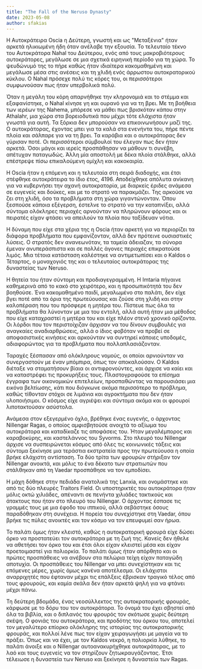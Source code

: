 ```yaml
---
title: "The Fall of the Neruso Dynasty"
date: 2023-05-08
author: sfakias
---
```


Η Αυτοκράτειρα Oscia η Δεύτερη, γνωστή και ως "Μεταξένια" ήταν αρκετά ηλικιωμένη ήδη όταν ανέλαβε την εξουσία. Το τελευταίο τέκνο του Αυτοκράτορα Nahal του Δεύτερου, ενός από τους μακροβιότερους αυτοκράτορες, μεγάλωσε σε μια σχετικά ειρηνική περίοδο για τη χώρα. Το ψευδώνυμό της το πήρε καθώς ήταν ιδιαίτερα κακομαθημένη και μεγάλωσε μέσα στις ανέσεις και τη χλιδή ενός άρρωστου αυτοκρατορικού κύκλου. Ο Nahal πρόσεχε πολύ τις κόρες του, οι περισσότεροι συμφωνούσαν πως ήταν υπερβολικά πολύ.

Όταν η μεγάλη του κόρη απαρνήθηκε την κληρονομιά και το στέμμα και εξαφανίστηκε, ο Nahal κίνησε γη και ουρανό για να τη βρει. Με τη βοήθεια των ιερέων της Nahema, μπόρεσε να μάθει πως βρισκόταν κάπου στην Athalahr, μια χώρα στα βορειοδυτικά που μέχρι τότε ελάχιστα ήταν γνωστά για αυτή. Τα ξόρκια δεν μπορούσαν να επικοινωνήσουν μαζί της. Ο αυτοκράτορας, έχοντας μπει για τα καλά στα ενενήντα του, πήρε πέντε πλοία και σάλπαρε για να τη βρει. Τα καράβια και ο αυτοκράτορας δεν γύρισαν ποτέ. Οι περισσότεροι σύμβουλοί του έλεγαν πως δεν ήταν αρκετά. Όσοι μάγοι και ιερείς προσπάθησαν να μάθουν τι συνέβη, απέτυχαν παταγωδώς. Άλλη μία αποστολή με δέκα πλοία στάλθηκε, αλλά επέστρεψε πίσω επικαλούμενη ομίχλη και κακοκαιρία.

Η Oscia ήταν η επόμενη και η τελευταία στη σειρά διαδοχής, και έτσι στέφθηκε αυτοκράτειρα το ίδιο έτος, 4196. Αποδείχθηκε απόλυτα ανίκανη για να κυβερνήσει την αχανή αυτοκρατορία, με διαρκείς έριδες ανάμεσα σε ευγενείς και δούκες, και με το στρατό να παρακμάζει. Της αρκούσε να ζει στη χλιδή, όσο τα προβλήματα στη χώρα γιγαντώνονταν. Όπου ξεσπούσε κάποια εξέγερση, έστελνε το στρατό να την καταπνίξει, αλλά σύντομα ολόκληρες περιοχές αρνούνταν να πληρώνουν φόρους και οι πειρατές είχαν φτάσει να απειλούν τα πλοία που ταξίδευαν νότια.  

Η δύναμη που είχε στα χέρια της η Oscia ήταν αρκετή για να περιορίζει τα διάφορα προβλήματα που εμφανίζονταν, αλλά δεν πρότεινε ουσιαστικές λύσεις. Ο στρατός δεν ανανεωνόταν, τα ταμεία άδειαζαν, τα σύνορα έμεναν ανυπεράσπιστα και σε πολλές άγονες περιοχές επικρατούσε λιμός. Μια τέτοια κατάσταση καλέστηκε να αντιμετωπίσει και ο Kaldos ο Τέταρτος, o μοναχογιός της και ο τελευταίος αυτοκράτορας της δυναστείας των Neruso.  

Η θητεία του ήταν σύντομη και προδιαγεγραμμένη. Η Imtaria πήγαινε καθημερινά από το κακό στο χειρότερο, και η προσωπικότητά του δεν βοηθούσε. Ένα κακομαθημένο παιδί, μεγαλωμένο στο παλάτι, δεν είχε βγει ποτέ από τα όρια της πρωτεύουσας και ζούσε στη χλιδή και στην καλοπέραση που του πρόσφερε η μητέρα του. Πίστευε πως όλα τα προβλήματα θα λύνονταν με μια του εντολή, αλλά αυτή ήταν μια μέθοδος που είχε καταχραστεί η μητέρα του και είχε πλέον στενό χρονικό ορίζοντα. Οι λόρδοι που τον περιστοίχιζαν άρχισαν να του δίνουν συμβουλές για αναγκαίες αναδιαρθρώσεις, αλλά ο ίδιος φοβόταν να προβεί σε αποφασιστικές κινήσεις και αρκούνταν να συντηρεί κάποιες υποδομές, αδιαφορώντας για τα προβλήματα που πολλαπλασιάζονταν.

Ταραχές ξέσπασαν από ολόκληρους νομούς, οι οποίοι αρνιούνταν να συνεργαστούν με έναν μπόμπιρα, όπως τον αποκαλούσαν. Ο Kaldos διέταξε να σταματήσουν βίαια οι αντιφρονούντες, και άρχισε να καίει και να καταστρέφει τις προκυρήξεις τους. Πλαστογραφούσε τα επίσημα έγγραφα των οικονομικών επιτελείων, προσπαθώντας να παρουσιάσει μια εικόνα βελτίωσης, κάτι που διόγκωνε ακόμα περισσότερο το πρόβλημα, καθώς τίθονταν στόχοι σε λιμάνια και αγροκτήματα που δεν ήταν υλοποιήσιμοι. Ο κόσμος είχε αγριέψει και σύντομα ακόμα και οι φρουροί λιποτακτούσαν ασύστολα.  

Ανάμεσα στον εξεγερμένο όχλο, βρέθηκε ένας ευγενής, ο άρχοντας Nillengar Ragas, ο οποίος αμφισβητούσε ανοιχτά το αξίωμα του αυτοκράτορα και καταδίκαζε τις αποφάσεις του. Ήταν μεγαλέμπορος και καραβοκύρης, και καστελάννος του Syvorms. Στο πλευρό του Nillengar άρχισε να συσπειρώνεται κόσμος από όλες τις κοινωνικές τάξεις και σύντομα ξεκίνησε μια τεράστια εκστρατεία προς την πρωτεύουσα η οποία βρήκε ελάχιστη αντίσταση. Τα δύο τρίτα των φρουρών στήριξαν τον Nillengar ανοικτά, και μόλις το ένα δέκατο των στρατιωτών που στάλθηκαν από τη Vaedar προσπάθησε να τον εμποδίσει.  

Η μάχη δόθηκε στην πεδιάδα ανατολικά της Lanxia, και ονομάστηκε και από τις δύο πλευρές Traitors Field. Οι υποστηρικτές του αυτοκράτορα ήταν μόλις οκτώ χιλιάδες, απέναντι σε πενήντα χιλιάδες τακτικούς και άτακτους που ήταν στο πλευρό του Nillengar. Ο άρχοντας έσπασε τις γραμμές τους με μια έφοδο του ιππικού, αλλά σεβάστηκε όσους παραδόθηκαν στη συνέχεια. Η πορεία του συνεχίστηκε στη Vaedar, όπου βρήκε τις πύλες ανοικτές και τον κόσμο να τον επευφυμεί σαν ήρωα.  

Το παλάτι όμως ήταν κλειστό, καθώς η αυτοκρατορική φρουρά είχε δώσει όρκο να προστατεύει τον αυτοκράτορα με τη ζωή της. Κανείς δεν ήθελε να αθετήσει τον όρκο του και έτσι όλοι είχαν κλειστεί μέσα και είχαν προετοιμαστεί για πολιορκία. Το παλάτι όμως ήταν απόρθητο και οι πρώτες προσπάθειες να ανέβουν στα πελώρια τείχη είχαν παταγώδη αποτυχία. Οι προσπάθειες του Nillengar να μπει συνεχίστηκαν και τις επόμενες μέρες, χωρίς όμως κανένα αποτέλεσμα. Οι ελάχιστοι αναρριχητές που έφταναν μέχρι τις επάλξεις έβρισκαν τραγικό τέλος από τους φρουρούς, και καμία σκάλα δεν ήταν αρκετά ψηλή για να φτάνει μέχρι πάνω.  

Τη δεύτερη βδομάδα, ένας νεοσύλλεκτος της αυτοκρατορικής φρουράς, κάρφωσε με το δόρυ του τον αυτοκράτορα. Το όνομά του έχει σβηστεί από όλα τα βιβλία, και ο διπλανός του φρουρός τον σκότωσε χωρίς δεύτερη σκέψη. Ο φονιάς του αυτοκράτορα, και προδότης του όρκου του, αποτελεί τον μεγαλύτερο επίορκο ολόκληρης της ιστορίας της αυτοκρατορικής φρουράς, και πολλοί λένε πως τον είχαν χειραγωγήσει με μαγεία να το πράξει. Όπως και να έχει, με τον Kaldos νεκρό, η πολιορκία λύθηκε, το παλάτι άνοιξε και ο Nillengar αυτοανακυρήχθηκε αυτοκράτορας, με το λαό και τους ευγενείς να τον στηρίζουν ζητωκραυγάζοντας. Έτσι τέλειωσε η δυναστεία των Neruso και ξεκίνησε η δυναστεία των Ragas.  

